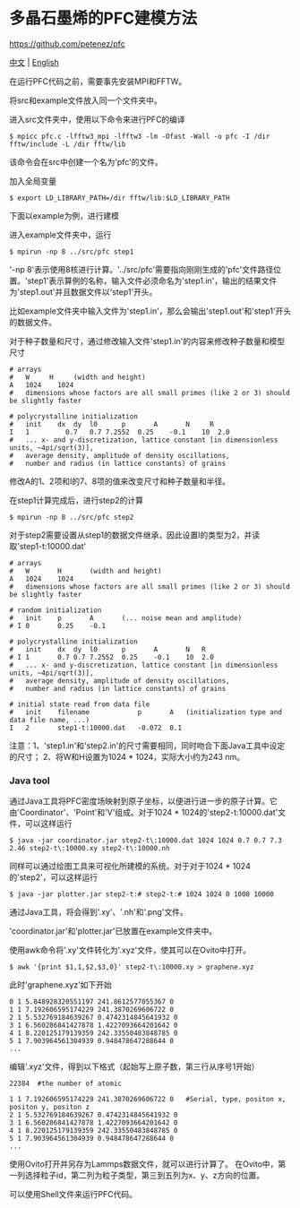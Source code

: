 # 多晶石墨烯的PFC建模方法

https://github.com/petenez/pfc

[中文](README.md) | [English](README-en.md)

在运行PFC代码之前，需要事先安装MPI和FFTW。

将src和example文件放入同一个文件夹中。

进入src文件夹中，使用以下命令来进行PFC的编译
```
$ mpicc pfc.c -lfftw3_mpi -lfftw3 -lm -Ofast -Wall -o pfc -I /dir fftw/include -L /dir fftw/lib
```
该命令会在src中创建一个名为'pfc'的文件。

加入全局变量
```
$ export LD_LIBRARY_PATH=/dir fftw/lib:$LD_LIBRARY_PATH    
```
下面以example为例，进行建模

进入example文件夹中，运行
```
$ mpirun -np 8 ../src/pfc step1
```
'-np 8'表示使用8核进行计算。'../src/pfc'需要指向刚刚生成的'pfc'文件路径位置。'step1'表示算例的名称，输入文件必须命名为'step1.in'，输出的结果文件为'step1.out'并且数据文件以'step1'开头。

比如example文件夹中输入文件为'step1.in'，那么会输出'step1.out'和'step1'开头的数据文件。

对于种子数量和尺寸，通过修改输入文件'step1.in'的内容来修改种子数量和模型尺寸
```
# arrays
#	W     H		(width and height)
A	1024	1024
#	dimensions whose factors are all small primes (like 2 or 3) should be slightly faster

# polycrystalline initialization
#	init	dx	dy	l0	  	p	  	A	  	N	  R
I	1		  0.7	0.7	7.2552	0.25	-0.1	10	2.0
#	... x- and y-discretization, lattice constant [in dimensionless units, ~4pi/sqrt(3)],
#	average density, amplitude of density oscillations,
#	number and radius (in lattice constants) of grains
```
修改A的1、2项和I的7、8项的值来改变尺寸和种子数量和半径。

在step1计算完成后，进行step2的计算
```
$ mpirun -np 8 ../src/pfc step2
```
对于step2需要设置从step1的数据文件继承，因此设置I的类型为2，并读取'step1-t:10000.dat'
```
# arrays
#	W		H		(width and height)
A	1024	1024
#	dimensions whose factors are all small primes (like 2 or 3) should be slightly faster

# random initialization
#	init	p		A		(... noise mean and amplitude)
# I	0		0.25	-0.1

# polycrystalline initialization
#	init	dx	dy	l0		p		A		N	R
# I	1		0.7	0.7	7.2552	0.25	-0.1	10	2.0
#	... x- and y-discretization, lattice constant [in dimensionless units, ~4pi/sqrt(3)],
#	average density, amplitude of density oscillations,
#	number and radius (in lattice constants) of grains

# initial state read from data file
#	init	filename			p		A	(initialization type and data file name, ...)
I	2		step1-t:10000.dat	-0.072	0.1
```

注意：1、'step1.in'和'step2.in'的尺寸需要相同，同时吻合下面Java工具中设定的尺寸；
     2、将W和H设置为1024 * 1024，实际大小约为243 nm。


### Java tool
通过Java工具将PFC密度场映射到原子坐标，以便进行进一步的原子计算。它由'Coordinator'、'Point'和'V'组成。对于1024 * 1024的'step2-t:10000.dat'文件，可以这样运行
```
$ java -jar coordinator.jar step2-t\:10000.dat 1024 1024 0.7 0.7 7.3 2.46 step2-t\:10000.xy step2-t\:10000.nh
```
同样可以通过绘图工具来可视化所建模的系统。对于对于1024 * 1024的'step2'，可以这样运行
```
$ java -jar plotter.jar step2-t:# step2-t:# 1024 1024 0 1000 10000
```
通过Java工具，将会得到'.xy'、'.nh'和'.png'文件。

'coordinator.jar'和'plotter.jar'已放置在example文件夹中。

使用awk命令将'.xy'文件转化为'.xyz'文件，使其可以在Ovito中打开。
```
$ awk '{print $1,1,$2,$3,0}' step2-t\:10000.xy > graphene.xyz
```
此时'graphene.xyz'如下开始
```
0 1 5.848928320551197 241.8612577055367 0
1 1 7.192606595174229 241.3870269606722 0
2 1 5.532769184639267 0.4742314845641932 0
3 1 6.560286841427878 1.4227093664201642 0
4 1 8.220125179139359 242.33550483848785 0
5 1 7.903964561304939 0.948478647288644 0
...
```

编辑'.xyz'文件，得到以下格式（起始写上原子数，第三行从序号1开始）
```
22384  #the number of atomic

1 1 7.192606595174229 241.3870269606722 0   #Serial, type, positon x, positon y, positon z
2 1 5.532769184639267 0.4742314845641932 0
3 1 6.560286841427878 1.4227093664201642 0
4 1 8.220125179139359 242.33550483848785 0
5 1 7.903964561304939 0.948478647288644 0
...
```
使用Ovito打开并另存为Lammps数据文件，就可以进行计算了。
在Ovito中，第一列选择粒子id，第二列为粒子类型，第三到五列为x、y、z方向的位置。

可以使用Shell文件来运行PFC代码。
